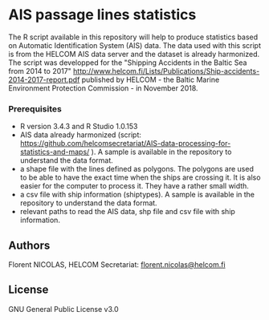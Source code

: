 # AIS passage lines statistics

The R script available in this repository will help to produce statistics based on Automatic Identification System (AIS) data.
The data used with this script is from the HELCOM AIS data server and the dataset is already harmonized.
The script was developped for the "Shipping Accidents in the Baltic Sea from 2014 to 2017" http://www.helcom.fi/Lists/Publications/Ship-accidents-2014-2017-report.pdf published by HELCOM - the Baltic Marine Environment Protection Commission - in November 2018.




### Prerequisites

- R version 3.4.3 and R Studio 1.0.153
- AIS data already harmonized (script: https://github.com/helcomsecretariat/AIS-data-processing-for-statistics-and-maps/ ). A sample is available in the repository to understand the data format.
- a shape file with the lines defined as polygons. The polygons are used to be able to have the exact time when the ships are crossing it. It is also easier for the computer to process it. They have a rather small width.
- a csv file with ship information (shiptypes). A sample is available in the repository to understand the data format.
- relevant paths to read the AIS data, shp file and csv file with ship information.

## Authors

Florent NICOLAS, HELCOM Secretariat: florent.nicolas@helcom.fi


## License

GNU General Public License v3.0


